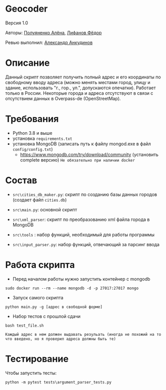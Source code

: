 # Geocoder
Версия 1.0

Авторы: [Полуяненко Алёна](https://github.com/NiripsaKakVsegda), [Лифанов Фёдор](https://github.com/amagoosebitch)

Ревью выполнил: [Александр Анкудинов](https://github.com/xelez)
# Описание
Данный скрипт позволяет получить полный адрес и его координаты по свободному вводу адреса (можно менять местами город, улицу и здание, 
использовать "г., гор., ул.", допускаются опечатки). Работает только в России. Некоторые города и адреса отсутствуют в связи с отсутствием
данных в Overpass-de (OpenStreetMap). 
# Требования
* Python 3.8 и выше
* установка `requirements.txt`
* установка MongoDB (записать путь к файлу mongod.exe в файл `config/config.txt`)
    * https://www.mongodb.com/try/download/community (установить complete версию)
    `Не обязательно при наличии docker`
# Состав
* `src\cities_db_maker.py`: скрипт по созданию базы данных городов (создает файл `cities.db`)

* `src\main.py`: основной скрипт

* `src\xml_parser`: скрипт по преобразованию xml файла города в MongoDB

* `src\tools` : набор функций, необходимый для работы программы

* `src\input_parser.py`: набор функций, отвечающий за парсинг ввода
# Работа скрипта
* Перед началом работы нужно запустить контейнер с mongodb
```
sudo docker run --rm --name mongodb -d -p 27017:27017 mongo
```

* Запуск самого скрипта
```
python main.py -g [адрес в свободной форме]
```
* Набор тестов с прошлой сдачи
```
bash test_file.sh
```
`Каждый адрес в нем должен выдавать резульать
(иногда не похожий на то что введено, но я проверил адреса должны быть те)`
# Тестирование
Чтобы запустить тесты:
```
python -m pytest tests\argument_parser_tests.py
```
